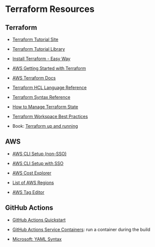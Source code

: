 Terraform Resources
===================

Terraform
---------

- [Terraform Tutorial Site](https://developer.hashicorp.com/terraform/tutorials)

- [Terraform Tutorial Library](https://developer.hashicorp.com/tutorials/library?product=terraform)

- [Install Terraform - Easy Way](https://developer.hashicorp.com/terraform/tutorials/aws-get-started/install-cli)

- [AWS Getting Started with Terraform](https://developer.hashicorp.com/terraform/tutorials/aws-get-started)

- [AWS Terraform Docs](https://registry.terraform.io/providers/hashicorp/aws/latest/docs)

- [Terraform HCL Language Reference](https://developer.hashicorp.com/terraform/language)

- [Terraform Syntax Reference](https://developer.hashicorp.com/terraform/language/syntax)

- [How to Manage Terraform State](https://blog.gruntwork.io/how-to-manage-terraform-state-28f5697e68fa)

- [Terraform Workspace Best Practices](https://developer.hashicorp.com/terraform/cloud-docs/workspaces/best-practices)

- Book: [Terraform up and running](https://www.terraformupandrunning.com/)


AWS
---

- [AWS CLI Setup (non-SSO)](https://docs.aws.amazon.com/cli/latest/userguide/getting-started-quickstart.html)

- [AWS CLI Setup with SSO](https://docs.aws.amazon.com/cli/latest/userguide/cli-configure-sso.html)

- [AWS Cost Explorer](https://us-east-1.console.aws.amazon.com/billing/home?region=us-east-1#/bills)

- [List of AWS Regions](https://docs.aws.amazon.com/AWSEC2/latest/UserGuide/using-regions-availability-zones.html)

- [AWS Tag Editor](https://us-west-2.console.aws.amazon.com/resource-groups/tag-editor/find-resources)


GitHub Actions
--------------

- [GitHub Actions Quickstart](https://docs.github.com/en/actions/writing-workflows/quickstart)

- [GitHub Actions Service Containers](https://docs.github.com/en/actions/use-cases-and-examples/using-containerized-services/about-service-containers): run a container during the build

- [Microsoft: YAML Syntax](https://learn.microsoft.com/en-us/azure/devops/pipelines/yaml-schema/?view=azure-pipelines&viewFallbackFrom=azure-devops)
